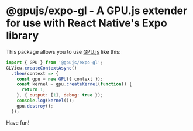 # @gpujs/expo-gl - A GPU.js extender for use with React Native's Expo library

This package allows you to use [GPU.js](gpu.rocks) like this:

```js
import { GPU } from '@gpujs/expo-gl';
GLView.createContextAsync()
  .then(context => {
    const gpu = new GPU({ context });
    const kernel = gpu.createKernel(function() {
      return 1;
    }, { output: [1], debug: true });
    console.log(kernel());
    gpu.destroy();
  });
```

Have fun!
